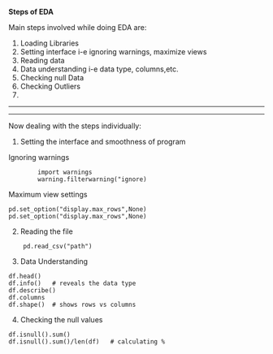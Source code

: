 **Steps of EDA**

Main steps involved while doing EDA are:

1. Loading Libraries
2. Setting interface i-e ignoring warnings, maximize views
3. Reading data
4. Data understanding i-e data type, columns,etc.
5. Checking null Data
6. Checking Outliers
7. 


---
___

Now dealing with the steps individually:
1. Setting the interface and smoothness of program

Ignoring warnings
```
        import warnings
        warning.filterwarning("ignore)
```
Maximum view settings
```
pd.set_option("display.max_rows",None)
pd.set_option("display.max_rows",None)
```
2. Reading the file

```
    pd.read_csv("path")
```
3. Data Understanding
```
df.head()
df.info()   # reveals the data type
df.describe()
df.columns
df.shape()  # shows rows vs columns
```
4. Checking the null values
```
df.isnull().sum()
df.isnull().sum()/len(df)   # calculating %
```